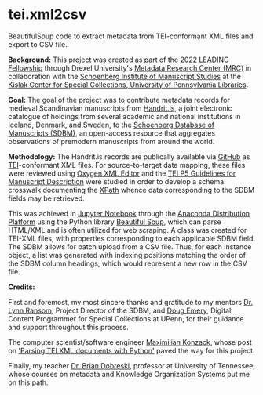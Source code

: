 # tei.xml2csv
BeautifulSoup code to extract metadata from TEI-conformant XML files and export to CSV file.

<b>Background:</b>
This project was created as part of the <a href="https://cci.drexel.edu/mrc/leading/">2022 LEADING Fellowship</a> through Drexel University's <a href="https://cci.drexel.edu/mrc/">Metadata Research Center (MRC)</a> in collaboration with the <a href="https://schoenberginstitute.org/">Schoenberg Institute of Manuscript Studies</a> at the <a href="https://www.library.upenn.edu/kislak">Kislak Center for Special Collections, University of Pennsylvania Libraries</a>.

<b>Goal:</b>
The goal of the project was to contribute metadata records for medieval Scandinavian manuscripts from <a href="https://handrit.is/?lang=en">Handrit.is</a>, a joint electronic catalogue of holdings from several academic and national institutions in Iceland, Denmark, and Sweden, to the <a href="https://sdbm.library.upenn.edu/">Schoenberg Database of Manuscripts (SDBM)</a>, an open-access resource that aggregates observations of premodern manuscripts from around the world. 

<b>Methodology:</b>
The Handrit.is records are publically available via <a href="https://github.com/Handrit">GitHub</a> as <a href=" https://tei-c.org/">TEI</a>-conformant XML files. For source-to-target data mapping, these files were reviewed using <a href=" https://www.oxygenxml.com/">Oxygen XML Editor</a> and the <a href=" https://tei-c.org/release/doc/tei-p5-doc/en/html/MS.html ">TEI P5 Guidelines for Manuscript Description</a> were studied in order to develop a schema crosswalk documenting the <a href="https://en.wikipedia.org/wiki/XPath">XPath</a> whence data corresponding to the SDBM fields may be retrieved.

This was achieved in <a href="https://jupyter.org/">Jupyter Notebook</a> through the <a href="https://www.anaconda.com/">Anaconda Distribution Platform</a> using the Python library <a href="https://www.crummy.com/software/BeautifulSoup/bs4/doc/">Beautiful Soup</a>, which can parse HTML/XML and is often utilized for web scraping. A class was created for TEI-XML files, with properties corresponding to each applicable SDBM field. The SDBM allows for batch upload from a CSV file. Thus, for each instance object, a list was generated with indexing positions matching the order of the SDBM column headings, which would represent a new row in the CSV file.

<b>Credits:</b>

First and foremost, my most sincere thanks and gratitude to my mentors <a href="https://www.library.upenn.edu/detail/person/lynn-ransom">Dr. Lynn Ransom</a>, Project Director of the SDBM, and <a href="https://www.library.upenn.edu/detail/person/douglas-emery">Doug Emery</a>, Digital Content Programmer for Special Collections at UPenn, for their guidance and support throughout this process.

The computer scientist/software engineer <a href="https://de.linkedin.com/in/maximilian-konzack-a94314a5">Maximilian Konzack</a>, whose post on <a href="https://komax.github.io/blog/text/python/xml/parsing_tei_xml_python/">'Parsing TEI XML documents with Python'</a> paved the way for this project.

Finally, my teacher <a href="https://www.linkedin.com/in/brian-dobreski-939b42b8">Dr. Brian Dobreski</a>, professor at University of Tennessee, whose courses on metadata and Knowledge Organization Systems put me on this path.
